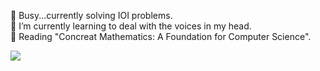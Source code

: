 🏅 Busy...currently solving IOI problems. <br>
🌱 I’m currently learning to deal with the voices in my head. <br>
📖 Reading "Concreat Mathematics: A Foundation for Computer Science". <br>

<img src='https://upload.wikimedia.org/wikipedia/commons/1/18/ISO_C%2B%2B_Logo.svg'>
